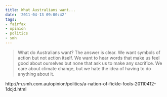 ```yaml
---
title: What Australians want...
date: '2011-04-13 09:00:42'
tags:
- fairfax
- opinion
- politics
- smh
---
```


<blockquote>What do Australians want? The answer is clear. We want symbols of action but not action itself. We want to hear words that make us feel good about ourselves but none that ask us to make any sacrifice. We care about climate change, but we hate the idea of having to do anything about it.</blockquote>
http://m.smh.com.au/opinion/politics/a-nation-of-fickle-fools-20110412-1dcjd.html
